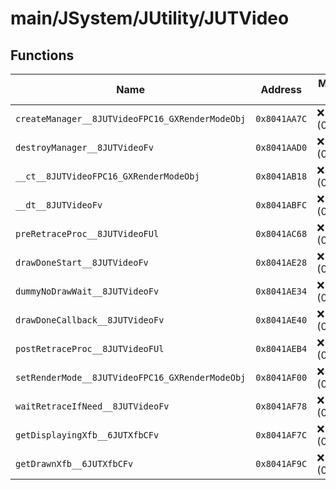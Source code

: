 # main/JSystem/JUtility/JUTVideo

## Functions

| Name | Address | Match % |
|------|---------|---------|
| `createManager__8JUTVideoFPC16_GXRenderModeObj` | `0x8041AA7C` | :x: (0.0%) |
| `destroyManager__8JUTVideoFv` | `0x8041AAD0` | :x: (0.0%) |
| `__ct__8JUTVideoFPC16_GXRenderModeObj` | `0x8041AB18` | :x: (0.0%) |
| `__dt__8JUTVideoFv` | `0x8041ABFC` | :x: (0.0%) |
| `preRetraceProc__8JUTVideoFUl` | `0x8041AC68` | :x: (0.0%) |
| `drawDoneStart__8JUTVideoFv` | `0x8041AE28` | :x: (0.0%) |
| `dummyNoDrawWait__8JUTVideoFv` | `0x8041AE34` | :x: (0.0%) |
| `drawDoneCallback__8JUTVideoFv` | `0x8041AE40` | :x: (0.0%) |
| `postRetraceProc__8JUTVideoFUl` | `0x8041AEB4` | :x: (0.0%) |
| `setRenderMode__8JUTVideoFPC16_GXRenderModeObj` | `0x8041AF00` | :x: (0.0%) |
| `waitRetraceIfNeed__8JUTVideoFv` | `0x8041AF78` | :x: (0.0%) |
| `getDisplayingXfb__6JUTXfbCFv` | `0x8041AF7C` | :x: (0.0%) |
| `getDrawnXfb__6JUTXfbCFv` | `0x8041AF9C` | :x: (0.0%) |